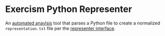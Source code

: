 # Exercism Python Representer

An [automated anaylsis](analyis) tool that parses a Python file to create a normalized `representation.txt` file per the [representer interface][interface].

 [analysis]: https://github.com/exercism/automated-analysis
 [interface]: https://github.com/exercism/automated-analysis/blob/master/docs/representers/interface.md



